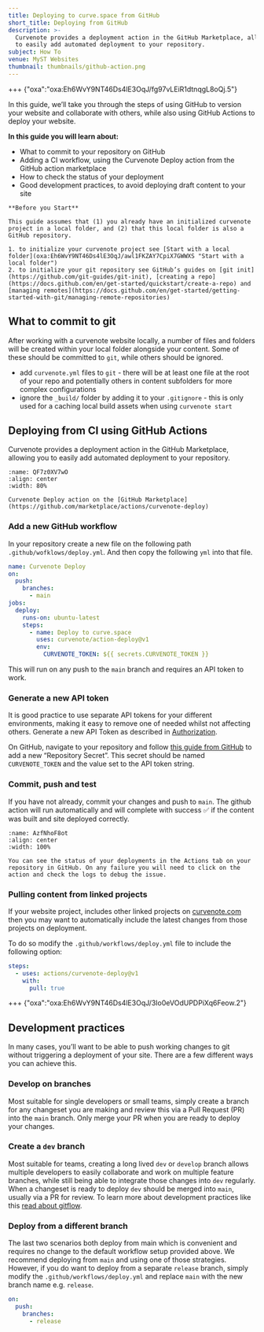 ```yaml
---
title: Deploying to curve.space from GitHub
short_title: Deploying from GitHub
description: >-
  Curvenote provides a deployment action in the GitHub Marketplace, allowing you
  to easily add automated deployment to your repository.
subject: How To
venue: MyST Websites
thumbnail: thumbnails/github-action.png
---
```


+++ {"oxa":"oxa:Eh6WvY9NT46Ds4lE3OqJ/fg97vLEiR1dtnqgL8oQj.5"}

In this guide, we’ll take you through the steps of using GitHub to version your website and collaborate with others, while also using GitHub Actions to deploy your website.

**In this guide you will learn about:**

- What to commit to your repository on GitHub
- Adding a CI workflow, using the Curvenote Deploy action from the GitHub action marketplace
- How to check the status of your deployment
- Good development practices, to avoid deploying draft content to your site

```{important}
**Before you Start**

This guide assumes that (1) you already have an initialized curvenote project in a local folder, and (2) that this local folder is also a GitHub repository.

1. to initialize your curvenote project see [Start with a local folder](oxa:Eh6WvY9NT46Ds4lE3OqJ/awl1FKZAY7CpiX7GWWXS "Start with a local folder")
2. to initialize your git repository see GitHub’s guides on [git init](https://github.com/git-guides/git-init), [creating a repo](https://docs.github.com/en/get-started/quickstart/create-a-repo) and [managing remotes](https://docs.github.com/en/get-started/getting-started-with-git/managing-remote-repositories)

```

## What to commit to git

After working with a curvenote website locally, a number of files and folders will be created within your local folder alongside your content. Some of these should be committed to `git`, while others should be ignored.

- add `curvenote.yml` files to `git` - there will be at least one file at the root of your repo and potentially others in content subfolders for more complex configurations
- ignore the `_build/` folder by adding it to your `.gitignore` - this is only used for a caching local build assets when using `curvenote start`

## Deploying from CI using GitHub Actions

Curvenote provides a deployment action in the GitHub Marketplace, allowing you to easily add automated deployment to your repository.

```{figure} images/Eh6WvY9NT46Ds4lE3OqJ-xAQ7dOyRVASM2PDWJBDg-v1.png
:name: QF7z0XV7wO
:align: center
:width: 80%

Curvenote Deploy action on the [GitHub Marketplace](https://github.com/marketplace/actions/curvenote-deploy)
```

### Add a new GitHub workflow

In your repository create a new file on the following path `.github/wofklows/deploy.yml`. And then copy the following `yml` into that file.

```yaml
name: Curvenote Deploy
on:
  push:
    branches:
      - main
jobs:
  deploy:
    runs-on: ubuntu-latest
    steps:
      - name: Deploy to curve.space
        uses: curvenote/action-deploy@v1
        env:
          CURVENOTE_TOKEN: ${{ secrets.CURVENOTE_TOKEN }}
```

This will run on any push to the `main` branch and requires an API token to work.

### Generate a new API token

It is good practice to use separate API tokens for your different environments, making it easy to remove one of needed whilst not affecting others. Generate a new API Token as described in [Authorization](https://curvenote.com/@docs/cli/authorization).

On GitHub, navigate to your repository and follow [this guide from GitHub](https://docs.github.com/en/actions/security-guides/encrypted-secrets#creating-encrypted-secrets-for-a-repository) to add a new “Repository Secret”. This secret should be named `CURVENOTE_TOKEN` and the value set to the API token string.

### Commit, push and test

If you have not already, commit your changes and push to `main`. The github action will run automatically and will complete with success ✅ if the content was built and site deployed correctly.

```{figure} images/Eh6WvY9NT46Ds4lE3OqJ-1phwIyExAdZmNQk0O8XM-v1.png
:name: AzfNhoF8ot
:align: center
:width: 100%

You can see the status of your deployments in the Actions tab on your repository in GitHub. On any failure you will need to click on the action and check the logs to debug the issue.
```

### Pulling content from linked projects

If your website project, includes other linked projects on [curvenote.com](Curvenote.com) then you may want to automatically include the latest changes from those projects on deployment.

To do so modify the `.github/workflows/deploy.yml` file to include the following option:

```yaml
steps:
  - uses: actions/curvenote-deploy@v1
    with:
      pull: true
```

+++ {"oxa":"oxa:Eh6WvY9NT46Ds4lE3OqJ/3Io0eVOdUPDPiXq6Feow.2"}

## Development practices

In many cases, you’ll want to be able to push working changes to git without triggering a deployment of your site. There are a few different ways you can achieve this.

### Develop on branches

Most suitable for single developers or small teams, simply create a branch for any changeset you are making and review this via a Pull Request (PR) into the `main` branch. Only merge your PR when you are ready to deploy your changes.

### Create a `dev` branch

Most suitable for teams, creating a long lived `dev` or `develop` branch allows multiple developers to easily collaborate and work on multiple feature branches, while still being able to integrate those changes into `dev` regularly. When a changeset is ready to deploy `dev` should be merged into `main`, usually via a PR for review. To learn more about development practices like this [read about gitflow](https://www.atlassian.com/git/tutorials/comparing-workflows/gitflow-workflow).

### Deploy from a different branch

The last two scenarios both deploy from main which is convenient and requires no change to the default workflow setup provided above. We recommend deploying from `main` and using one of those strategies. However, if you do want to deploy from a separate `release` branch, simply modify the `.github/workflows/deploy.yml` and replace `main` with the new branch name e.g. `release`.

```yaml
on:
  push:
    branches:
      - release
```
